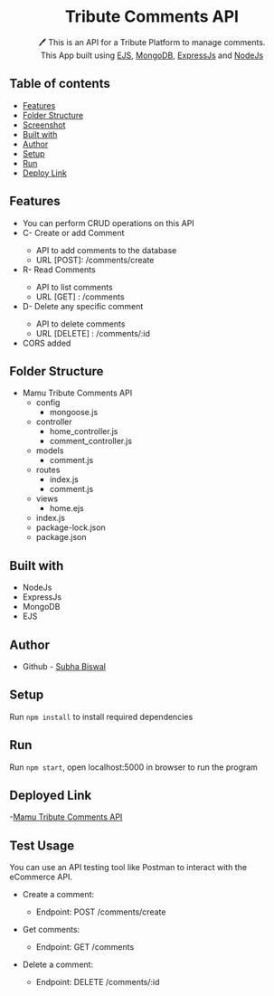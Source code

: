 <h1 align="center">Tribute Comments API</h1> 
<p align="center">
 🖊️ This is an API for a Tribute Platform to manage comments. <br>
     This App built using <a href="https://ejs.co/">EJS</a>, <a href="https://www.mongodb.com/">MongoDB</a>, <a href="https://expressjs.com/">ExpressJs</a> and <a href="https://nodejs.org/en/">NodeJs</a>
</p>

## Table of contents

-   [Features](#Features)
-   [Folder Structure](#Folder-Structure)
-   [Screenshot](#Screenshots)
-   [Built with](#built-with)
-   [Author](#author)
-   [Setup](#Setup)
-   [Run](#Run)
-   [Deploy Link](#deployed-link)

## Features

<ul>
  <li>You can perform CRUD operations on this API</li>
  <li>C- Create or add Comment</li>
  <ul>
      <li>API to add comments to the database</li>
      <li>URL [POST]: /comments/create</li>
   </ul>
  <li>R- Read Comments</li>
   <ul>
      <li>API to list comments</li>
      <li>URL [GET] : /comments</li>
  </ul>
   <li>D- Delete any specific comment</li>
  <ul>
      <li>API to delete comments</li>
      <li>URL [DELETE] : /comments/:id</li>
   </ul>
   <li>CORS added</li>    
</ul>

## Folder Structure

-   Mamu Tribute Comments API
    -   config
        -   mongoose.js
    -   controller
        -   home_controller.js
        -   comment_controller.js
    -   models
        -   comment.js
    -   routes
        -   index.js
        -   comment.js
    -   views
        -   home.ejs
    -   index.js
    -   package-lock.json
    -   package.json

## Built with

-   NodeJs
-   ExpressJs
-   MongoDB
-   EJS

## Author

-   Github - [Subha Biswal](https://github.com/20SB)

## Setup

Run `npm install` to install required dependencies

## Run

Run `npm start`, open localhost:5000 in browser to run the program

## Deployed Link

-[Mamu Tribute Comments API](https://mamutributedatabseapi.onrender.com)

## Test Usage

You can use an API testing tool like Postman to interact with the eCommerce API.

-   Create a comment:

    -   Endpoint: POST /comments/create

-   Get comments:

    -   Endpoint: GET /comments

-   Delete a comment:

    -   Endpoint: DELETE /comments/:id
